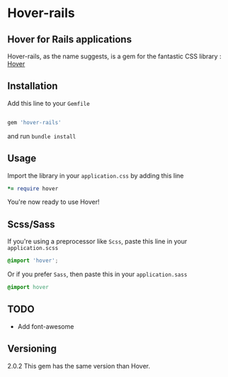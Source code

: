 # Hover-rails

## Hover for Rails applications

Hover-rails, as the name suggests, is a gem for the fantastic CSS library :  [Hover](https://github.com/IanLunn/Hover)  


## Installation 

Add this line to your `Gemfile`

```ruby

gem 'hover-rails'
```
and run `bundle install`

## Usage 

Import the library in your `application.css` by adding this line 

```ruby
*= require hover
```

You're now ready to use Hover!

## Scss/Sass 

If you're using a preprocessor like `Scss`, paste this line in your `application.scss`

```scss
@import 'hover';
```

Or if you prefer `Sass`, then paste this in your `application.sass`

```sass
@import hover
```

## TODO 
* Add font-awesome

## Versioning

2.0.2
This gem has the same version than Hover.
